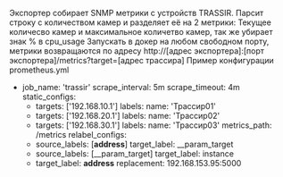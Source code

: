 Экспортер собирает SNMP метрики с устройств TRASSIR.
Парсит строку с количеством камер и разделяет её на 2 метрики: Текущее количесво камер и максимальное количетво камер, так же убирает знак % в cpu_usage 
Запускать в докер на любом свободном порту, метрики возвращаются по адресу http://[адрес экспортера]:[порт экспортера]/metrics?target=[адрес трассира]
Пример конфигурации prometheus.yml
- job_name: 'trassir'
  scrape_interval: 5m
  scrape_timeout: 4m
  static_configs:
    - targets: ['192.168.10.1']
      labels:
        name: 'Трассир01'
    - targets: ['192.168.20.1']
      labels:
        name: 'Трассир02'
    - targets: ['192.168.30.1']
      labels:
        name: 'Трассир03'
  metrics_path: /metrics
  relabel_configs:
    - source_labels: [__address__]
      target_label: __param_target
    - source_labels: [__param_target]
      target_label: instance
    - target_label: __address__
      replacement: 192.168.153.95:5000
